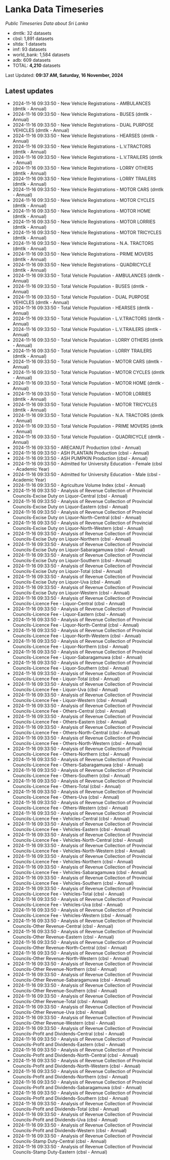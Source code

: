 # Lanka Data Timeseries
*Public Timeseries Data about Sri Lanka*

* dmtlk: 32 datasets
* cbsl: 1,891 datasets
* sltda: 1 datasets
* imf: 93 datasets
* world_bank: 1,584 datasets
* adb: 609 datasets
* TOTAL: **4,210** datasets

Last Updated: **09:37 AM, Saturday, 16 November, 2024**

## Latest updates

* 2024-11-16 09:33:50 - New Vehicle Registrations - AMBULANCES (dmtlk - Annual)
* 2024-11-16 09:33:50 - New Vehicle Registrations - BUSES (dmtlk - Annual)
* 2024-11-16 09:33:50 - New Vehicle Registrations - DUAL PURPOSE VEHICLES (dmtlk - Annual)
* 2024-11-16 09:33:50 - New Vehicle Registrations - HEARSES (dmtlk - Annual)
* 2024-11-16 09:33:50 - New Vehicle Registrations - L.V.TRACTORS (dmtlk - Annual)
* 2024-11-16 09:33:50 - New Vehicle Registrations - L.V.TRAILERS (dmtlk - Annual)
* 2024-11-16 09:33:50 - New Vehicle Registrations - LORRY OTHERS (dmtlk - Annual)
* 2024-11-16 09:33:50 - New Vehicle Registrations - LORRY TRAILERS (dmtlk - Annual)
* 2024-11-16 09:33:50 - New Vehicle Registrations - MOTOR CARS (dmtlk - Annual)
* 2024-11-16 09:33:50 - New Vehicle Registrations - MOTOR CYCLES (dmtlk - Annual)
* 2024-11-16 09:33:50 - New Vehicle Registrations - MOTOR HOME (dmtlk - Annual)
* 2024-11-16 09:33:50 - New Vehicle Registrations - MOTOR LORRIES (dmtlk - Annual)
* 2024-11-16 09:33:50 - New Vehicle Registrations - MOTOR TRICYCLES (dmtlk - Annual)
* 2024-11-16 09:33:50 - New Vehicle Registrations - N.A. TRACTORS (dmtlk - Annual)
* 2024-11-16 09:33:50 - New Vehicle Registrations - PRIME MOVERS (dmtlk - Annual)
* 2024-11-16 09:33:50 - New Vehicle Registrations - QUADRICYCLE (dmtlk - Annual)
* 2024-11-16 09:33:50 - Total Vehicle Population - AMBULANCES (dmtlk - Annual)
* 2024-11-16 09:33:50 - Total Vehicle Population - BUSES (dmtlk - Annual)
* 2024-11-16 09:33:50 - Total Vehicle Population - DUAL PURPOSE VEHICLES (dmtlk - Annual)
* 2024-11-16 09:33:50 - Total Vehicle Population - HEARSES (dmtlk - Annual)
* 2024-11-16 09:33:50 - Total Vehicle Population - L.V.TRACTORS (dmtlk - Annual)
* 2024-11-16 09:33:50 - Total Vehicle Population - L.V.TRAILERS (dmtlk - Annual)
* 2024-11-16 09:33:50 - Total Vehicle Population - LORRY OTHERS (dmtlk - Annual)
* 2024-11-16 09:33:50 - Total Vehicle Population - LORRY TRAILERS (dmtlk - Annual)
* 2024-11-16 09:33:50 - Total Vehicle Population - MOTOR CARS (dmtlk - Annual)
* 2024-11-16 09:33:50 - Total Vehicle Population - MOTOR CYCLES (dmtlk - Annual)
* 2024-11-16 09:33:50 - Total Vehicle Population - MOTOR HOME (dmtlk - Annual)
* 2024-11-16 09:33:50 - Total Vehicle Population - MOTOR LORRIES (dmtlk - Annual)
* 2024-11-16 09:33:50 - Total Vehicle Population - MOTOR TRICYCLES (dmtlk - Annual)
* 2024-11-16 09:33:50 - Total Vehicle Population - N.A. TRACTORS (dmtlk - Annual)
* 2024-11-16 09:33:50 - Total Vehicle Population - PRIME MOVERS (dmtlk - Annual)
* 2024-11-16 09:33:50 - Total Vehicle Population - QUADRICYCLE (dmtlk - Annual)
* 2024-11-16 09:33:50 - ARECANUT Production (cbsl - Annual)
* 2024-11-16 09:33:50 - ASH PLANTAIN Production (cbsl - Annual)
* 2024-11-16 09:33:50 - ASH PUMPKIN Production (cbsl - Annual)
* 2024-11-16 09:33:50 - Admitted for University Education - Female (cbsl - Academic Year)
* 2024-11-16 09:33:50 - Admitted for University Education - Male (cbsl - Academic Year)
* 2024-11-16 09:33:50 - Agriculture Volume Index (cbsl - Annual)
* 2024-11-16 09:33:50 - Analysis of Revenue Collection of Provincial Councils-Excise Duty on Liquor-Central (cbsl - Annual)
* 2024-11-16 09:33:50 - Analysis of Revenue Collection of Provincial Councils-Excise Duty on Liquor-Eastern (cbsl - Annual)
* 2024-11-16 09:33:50 - Analysis of Revenue Collection of Provincial Councils-Excise Duty on Liquor-North-Central (cbsl - Annual)
* 2024-11-16 09:33:50 - Analysis of Revenue Collection of Provincial Councils-Excise Duty on Liquor-North-Western (cbsl - Annual)
* 2024-11-16 09:33:50 - Analysis of Revenue Collection of Provincial Councils-Excise Duty on Liquor-Northern (cbsl - Annual)
* 2024-11-16 09:33:50 - Analysis of Revenue Collection of Provincial Councils-Excise Duty on Liquor-Sabaragamuwa (cbsl - Annual)
* 2024-11-16 09:33:50 - Analysis of Revenue Collection of Provincial Councils-Excise Duty on Liquor-Southern (cbsl - Annual)
* 2024-11-16 09:33:50 - Analysis of Revenue Collection of Provincial Councils-Excise Duty on Liquor-Total (cbsl - Annual)
* 2024-11-16 09:33:50 - Analysis of Revenue Collection of Provincial Councils-Excise Duty on Liquor-Uva (cbsl - Annual)
* 2024-11-16 09:33:50 - Analysis of Revenue Collection of Provincial Councils-Excise Duty on Liquor-Western (cbsl - Annual)
* 2024-11-16 09:33:50 - Analysis of Revenue Collection of Provincial Councils-Licence Fee - Liquor-Central (cbsl - Annual)
* 2024-11-16 09:33:50 - Analysis of Revenue Collection of Provincial Councils-Licence Fee - Liquor-Eastern (cbsl - Annual)
* 2024-11-16 09:33:50 - Analysis of Revenue Collection of Provincial Councils-Licence Fee - Liquor-North-Central (cbsl - Annual)
* 2024-11-16 09:33:50 - Analysis of Revenue Collection of Provincial Councils-Licence Fee - Liquor-North-Western (cbsl - Annual)
* 2024-11-16 09:33:50 - Analysis of Revenue Collection of Provincial Councils-Licence Fee - Liquor-Northern (cbsl - Annual)
* 2024-11-16 09:33:50 - Analysis of Revenue Collection of Provincial Councils-Licence Fee - Liquor-Sabaragamuwa (cbsl - Annual)
* 2024-11-16 09:33:50 - Analysis of Revenue Collection of Provincial Councils-Licence Fee - Liquor-Southern (cbsl - Annual)
* 2024-11-16 09:33:50 - Analysis of Revenue Collection of Provincial Councils-Licence Fee - Liquor-Total (cbsl - Annual)
* 2024-11-16 09:33:50 - Analysis of Revenue Collection of Provincial Councils-Licence Fee - Liquor-Uva (cbsl - Annual)
* 2024-11-16 09:33:50 - Analysis of Revenue Collection of Provincial Councils-Licence Fee - Liquor-Western (cbsl - Annual)
* 2024-11-16 09:33:50 - Analysis of Revenue Collection of Provincial Councils-Licence Fee - Others-Central (cbsl - Annual)
* 2024-11-16 09:33:50 - Analysis of Revenue Collection of Provincial Councils-Licence Fee - Others-Eastern (cbsl - Annual)
* 2024-11-16 09:33:50 - Analysis of Revenue Collection of Provincial Councils-Licence Fee - Others-North-Central (cbsl - Annual)
* 2024-11-16 09:33:50 - Analysis of Revenue Collection of Provincial Councils-Licence Fee - Others-North-Western (cbsl - Annual)
* 2024-11-16 09:33:50 - Analysis of Revenue Collection of Provincial Councils-Licence Fee - Others-Northern (cbsl - Annual)
* 2024-11-16 09:33:50 - Analysis of Revenue Collection of Provincial Councils-Licence Fee - Others-Sabaragamuwa (cbsl - Annual)
* 2024-11-16 09:33:50 - Analysis of Revenue Collection of Provincial Councils-Licence Fee - Others-Southern (cbsl - Annual)
* 2024-11-16 09:33:50 - Analysis of Revenue Collection of Provincial Councils-Licence Fee - Others-Total (cbsl - Annual)
* 2024-11-16 09:33:50 - Analysis of Revenue Collection of Provincial Councils-Licence Fee - Others-Uva (cbsl - Annual)
* 2024-11-16 09:33:50 - Analysis of Revenue Collection of Provincial Councils-Licence Fee - Others-Western (cbsl - Annual)
* 2024-11-16 09:33:50 - Analysis of Revenue Collection of Provincial Councils-Licence Fee - Vehicles-Central (cbsl - Annual)
* 2024-11-16 09:33:50 - Analysis of Revenue Collection of Provincial Councils-Licence Fee - Vehicles-Eastern (cbsl - Annual)
* 2024-11-16 09:33:50 - Analysis of Revenue Collection of Provincial Councils-Licence Fee - Vehicles-North-Central (cbsl - Annual)
* 2024-11-16 09:33:50 - Analysis of Revenue Collection of Provincial Councils-Licence Fee - Vehicles-North-Western (cbsl - Annual)
* 2024-11-16 09:33:50 - Analysis of Revenue Collection of Provincial Councils-Licence Fee - Vehicles-Northern (cbsl - Annual)
* 2024-11-16 09:33:50 - Analysis of Revenue Collection of Provincial Councils-Licence Fee - Vehicles-Sabaragamuwa (cbsl - Annual)
* 2024-11-16 09:33:50 - Analysis of Revenue Collection of Provincial Councils-Licence Fee - Vehicles-Southern (cbsl - Annual)
* 2024-11-16 09:33:50 - Analysis of Revenue Collection of Provincial Councils-Licence Fee - Vehicles-Total (cbsl - Annual)
* 2024-11-16 09:33:50 - Analysis of Revenue Collection of Provincial Councils-Licence Fee - Vehicles-Uva (cbsl - Annual)
* 2024-11-16 09:33:50 - Analysis of Revenue Collection of Provincial Councils-Licence Fee - Vehicles-Western (cbsl - Annual)
* 2024-11-16 09:33:50 - Analysis of Revenue Collection of Provincial Councils-Other Revenue-Central (cbsl - Annual)
* 2024-11-16 09:33:50 - Analysis of Revenue Collection of Provincial Councils-Other Revenue-Eastern (cbsl - Annual)
* 2024-11-16 09:33:50 - Analysis of Revenue Collection of Provincial Councils-Other Revenue-North-Central (cbsl - Annual)
* 2024-11-16 09:33:50 - Analysis of Revenue Collection of Provincial Councils-Other Revenue-North-Western (cbsl - Annual)
* 2024-11-16 09:33:50 - Analysis of Revenue Collection of Provincial Councils-Other Revenue-Northern (cbsl - Annual)
* 2024-11-16 09:33:50 - Analysis of Revenue Collection of Provincial Councils-Other Revenue-Sabaragamuwa (cbsl - Annual)
* 2024-11-16 09:33:50 - Analysis of Revenue Collection of Provincial Councils-Other Revenue-Southern (cbsl - Annual)
* 2024-11-16 09:33:50 - Analysis of Revenue Collection of Provincial Councils-Other Revenue-Total (cbsl - Annual)
* 2024-11-16 09:33:50 - Analysis of Revenue Collection of Provincial Councils-Other Revenue-Uva (cbsl - Annual)
* 2024-11-16 09:33:50 - Analysis of Revenue Collection of Provincial Councils-Other Revenue-Western (cbsl - Annual)
* 2024-11-16 09:33:50 - Analysis of Revenue Collection of Provincial Councils-Profit and Dividends-Central (cbsl - Annual)
* 2024-11-16 09:33:50 - Analysis of Revenue Collection of Provincial Councils-Profit and Dividends-Eastern (cbsl - Annual)
* 2024-11-16 09:33:50 - Analysis of Revenue Collection of Provincial Councils-Profit and Dividends-North-Central (cbsl - Annual)
* 2024-11-16 09:33:50 - Analysis of Revenue Collection of Provincial Councils-Profit and Dividends-North-Western (cbsl - Annual)
* 2024-11-16 09:33:50 - Analysis of Revenue Collection of Provincial Councils-Profit and Dividends-Northern (cbsl - Annual)
* 2024-11-16 09:33:50 - Analysis of Revenue Collection of Provincial Councils-Profit and Dividends-Sabaragamuwa (cbsl - Annual)
* 2024-11-16 09:33:50 - Analysis of Revenue Collection of Provincial Councils-Profit and Dividends-Southern (cbsl - Annual)
* 2024-11-16 09:33:50 - Analysis of Revenue Collection of Provincial Councils-Profit and Dividends-Total (cbsl - Annual)
* 2024-11-16 09:33:50 - Analysis of Revenue Collection of Provincial Councils-Profit and Dividends-Uva (cbsl - Annual)
* 2024-11-16 09:33:50 - Analysis of Revenue Collection of Provincial Councils-Profit and Dividends-Western (cbsl - Annual)
* 2024-11-16 09:33:50 - Analysis of Revenue Collection of Provincial Councils-Stamp Duty-Central (cbsl - Annual)
* 2024-11-16 09:33:50 - Analysis of Revenue Collection of Provincial Councils-Stamp Duty-Eastern (cbsl - Annual)